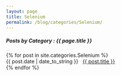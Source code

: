 ```yaml
---
layout: page
title: Selenium
permalink: /blog/categories/Selenium/
---
```


<h5> Posts by Category : {{ page.title }} </h5>

<div class="card">
{% for post in site.categories.Selenium %}
    <div class="category-posts"><span>{{ post.date | date_to_string }}</span> &nbsp; <a href="{{ post.url }}">{{ post.title }}</a></div>
{% endfor %}
</div>